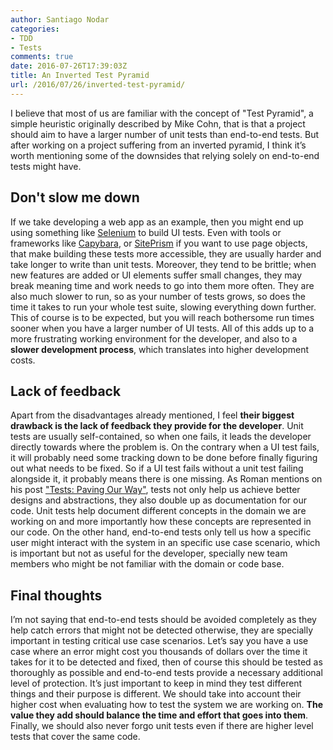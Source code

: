 ```yaml
---
author: Santiago Nodar
categories:
- TDD
- Tests
comments: true
date: 2016-07-26T17:39:03Z
title: An Inverted Test Pyramid
url: /2016/07/26/inverted-test-pyramid/
---
```


I believe that most of us are familiar with the concept of "Test Pyramid", a simple heuristic originally described by Mike Cohn, that is that a project should aim to have a larger number of unit tests than end-to-end tests. But after working on a project suffering from an inverted pyramid, I think it’s worth mentioning some of the downsides that relying solely on end-to-end tests might have.
<!--more-->
Don't slow me down
------------------

If we take developing a web app as an example, then you might end up using something like [Selenium](http://www.seleniumhq.org/) to build UI tests. Even with tools or frameworks like [Capybara](https://github.com/jnicklas/capybara), or [SitePrism](https://github.com/natritmeyer/site_prism) if you want to use page objects, that make building these tests more accessible, they are usually harder and take longer to write than unit tests. Moreover, they tend to be brittle; when new features are added or UI elements suffer small changes, they may break meaning time and work needs to go into them more often.
They are also much slower to run, so as your number of tests grows, so does the time it takes to run your whole test suite, slowing everything down further. This of course is to be expected, but you will reach bothersome run times sooner when you have a larger number of UI tests.
All of this adds up to a more frustrating working environment for the developer, and also to a **slower development process**, which translates into higher development costs.

Lack of feedback
----------------

Apart from the disadvantages already mentioned, I feel **their biggest drawback is the lack of feedback they provide for the developer**. Unit tests are usually self-contained, so when one fails, it leads the developer directly towards where the problem is. On the contrary when a UI test fails, it will probably need some tracking down to be done before finally figuring out what needs to be fixed. So if a UI test fails without a unit test failing alongside it, it probably means there is one missing.
As Roman mentions on his post ["Tests: Paving Our Way"](https://blog.10pines.com/2015/09/18/tests-paving-our-way/), tests not only help us achieve better designs and abstractions, they also double up as documentation for our code. Unit tests help document different concepts in the domain we are working on and more importantly how these concepts are represented in our code. On the other hand, end-to-end tests only tell us how a specific user might interact with the system in an specific use case scenario, which is important but not as useful for the developer, specially new team members who might be not familiar with the domain or code base.

Final thoughts
--------------

I’m not saying that end-to-end tests should be avoided completely as they help catch errors that might not be detected otherwise, they are specially important in testing critical use case scenarios. Let’s say you have a use case where an error might cost you thousands of dollars over the time it takes for it to be detected and fixed, then of course this should be tested as thoroughly as possible and end-to-end tests provide a necessary additional level of protection.
It’s just important to keep in mind they test different things and their purpose is different. We should take into account their higher cost when evaluating how to test the system we are working on. **The value they add should balance the time and effort that goes into them**. Finally, we should also never forgo unit tests even if there are higher level tests that cover the same code.
